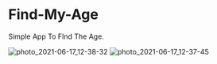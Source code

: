 # Find-My-Age
Simple App To FInd The Age.


![photo_2021-06-17_12-38-32](https://user-images.githubusercontent.com/62913154/122381219-f7732900-cf68-11eb-8551-4423db6d4fa2.jpg)
![photo_2021-06-17_12-37-45](https://user-images.githubusercontent.com/62913154/122381094-d4e11000-cf68-11eb-8f40-97e2d0517315.jpg)
